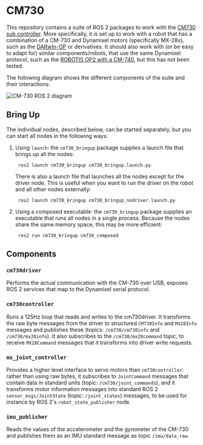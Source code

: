 # CM730

This repository contains a suite of ROS 2 packages to work with the
[CM730 sub
controller](http://support.robotis.com/en/product/darwin-op/references/reference/hardware_specifications/electronics/sub_controller_(cm-730).htm). More
specifically, it is set up to work with a robot that has a combination
of a CM-730 and Dynamixel motors (specifically MX-28s), such as the
[DARwIn-OP](http://support.robotis.com/en/product/darwin-op.htm) or
derivatives. It should also work with (or be easy to adapt for)
similar components/robots, that use the same Dynamixel protocol, such
as the [ROBOTIS OP2 with a
CM-740](http://www.robotis.us/robotis-op2-us/), but this has not been
tested.

The following diagram shows the different components of the suite and
their interactions:

![CM-730 ROS 2 diagram](https://gitlab.com/boldhearts/ros2_cm730/raw/master/cm730ros2diagram.svg)

## Bring Up

The individual nodes, described below, can be started separately, but you can start all nodes in the following ways:

1. Using `launch`: the `cm730_bringup` package supplies a launch file
   that brings up all the nodes:
   
        ros2 launch cm730_bringup cm730_bringup.launch.py

    There is also a launch file that launches all the nodes except for
    the driver node. This is useful when you want to run the driver on
    the robot and all other nodes externally:

        ros2 launch cm730_bringup cm730_bringup_nodriver.launch.py

2. Using a composed executable: the `cm730_bringup` package supplies
    an executable that runs all nodes in a single process. Because the
    nodes share the same memory space, this may be more efficient:
    
        ros2 run cm730_bringup cm730_composed

## Components

### `cm730driver`

Performs the actual communication with the CM-730 over USB, exposes
ROS 2 services that map to the Dynamixel serial protocol.

### `cm730controller`

Runs a 125Hz loop that reads and writes to the cm730driver. It
transforms the raw byte messages from the driver to structured
`CM730Info` and `MX28Info` messages and publishes these (topics:
`/cm730/cm730info` and `/cm730/mx28info`). It also subscribes to the
`/cm730/mx28command` topic, to receive `MX28Command` messages that it
transforms into driver write requests.

### `mx_joint_controller`

Provides a higher level interface to servo motors than
`cm730controller`: rather than using raw bytes, it subscribes to
`JointCommand` messages that contain data in standard units (topic:
`/cm730/joint_commands`), and it transforms motor information messages
into standard ROS 2 `sensor_msgs/JointState` (topic: `/joint_states`)
messages, to be used for instance by ROS 2's `robot_state_publisher`
node.

### `imu_publisher`

Reads the values of the accelerometer and the gyrometer of the CM-730 and publishes them as an IMU standard message as topic `/imu/data_raw`.
